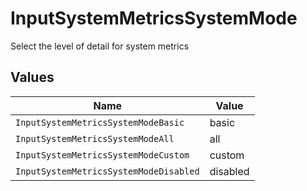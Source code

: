 # InputSystemMetricsSystemMode

Select the level of detail for system metrics


## Values

| Name                                   | Value                                  |
| -------------------------------------- | -------------------------------------- |
| `InputSystemMetricsSystemModeBasic`    | basic                                  |
| `InputSystemMetricsSystemModeAll`      | all                                    |
| `InputSystemMetricsSystemModeCustom`   | custom                                 |
| `InputSystemMetricsSystemModeDisabled` | disabled                               |